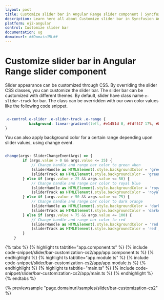 ```yaml
---
layout: post
title: Customize slider bar in Angular Range slider component | Syncfusion
description: Learn here all about Customize slider bar in Syncfusion Angular Range slider component of Syncfusion Essential JS 2 and more.
platform: ej2-angular
control: Customize slider bar 
documentation: ug
domainurl: ##DomainURL##
---
```


# Customize slider bar in Angular Range slider component

Slider appearance can be customized through CSS. By overriding the slider CSS classes, you can customize the slider bar. The slider bar can be customized with different themes. By default, slider have class name `e-slider-track` for bar. The class can be overridden with our own color values like the following code snippet.

```css

.e-control.e-slider .e-slider-track .e-range {
           background: linear-gradient(left, #e1451d 0, #fdff47 17%, #86f9fe 50%, #2900f8 65%, #6e00f8 74%, #e33df9 83%, #e14423 100%);
}

```

You can also apply background color for a certain range depending upon slider values, using change event.

```typescript

change(args: SliderChangeEventArgs) => {
        if (args.value > 0 && args.value <= 25) {
            // Change handle and range bar color to green when
            (sliderHandle as HTMLElement).style.backgroundColor = 'green';
            (sliderTrack as HTMLElement).style.backgroundColor = 'green';
        } else if (args.value > 25 && args.value <= 50) {
            // Change handle and range bar color to royal blue
            (sliderHandle as HTMLElement).style.backgroundColor = 'royalblue';
            (sliderTrack as HTMLElement).style.backgroundColor = 'royalblue';
        } else if (args.value > 50 && args.value <= 75) {
            // Change handle and range bar color to dark orange
            (sliderHandle as HTMLElement).style.backgroundColor = 'darkorange';
            (sliderTrack as HTMLElement).style.backgroundColor = 'darkorange';
        } else if (args.value > 75 && args.value <= 100) {
            // Change handle and range bar color to red
            (sliderHandle as HTMLElement).style.backgroundColor = 'red';
            (sliderTrack as HTMLElement).style.backgroundColor = 'red';
        }
    }

```

{% tabs %}
{% highlight ts tabtitle="app.component.ts" %}
{% include code-snippet/slider/bar-customization-cs2/app/app.component.ts %}
{% endhighlight %}
{% highlight ts tabtitle="app.module.ts" %}
{% include code-snippet/slider/bar-customization-cs2/app/app.module.ts %}
{% endhighlight %}
{% highlight ts tabtitle="main.ts" %}
{% include code-snippet/slider/bar-customization-cs2/app/main.ts %}
{% endhighlight %}
{% endtabs %}
  
{% previewsample "page.domainurl/samples/slider/bar-customization-cs2" %}
